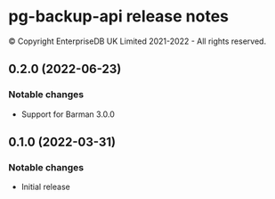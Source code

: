 # pg-backup-api release notes

© Copyright EnterpriseDB UK Limited 2021-2022 - All rights reserved.

## 0.2.0 (2022-06-23)

### Notable changes

- Support for Barman 3.0.0

## 0.1.0 (2022-03-31)

### Notable changes

- Initial release

